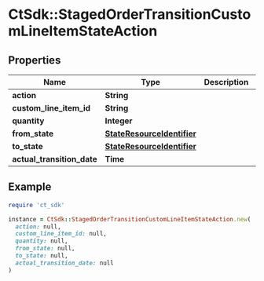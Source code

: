 # CtSdk::StagedOrderTransitionCustomLineItemStateAction

## Properties

| Name | Type | Description | Notes |
| ---- | ---- | ----------- | ----- |
| **action** | **String** |  |  |
| **custom_line_item_id** | **String** |  | [optional] |
| **quantity** | **Integer** |  | [optional] |
| **from_state** | [**StateResourceIdentifier**](StateResourceIdentifier.md) |  | [optional] |
| **to_state** | [**StateResourceIdentifier**](StateResourceIdentifier.md) |  | [optional] |
| **actual_transition_date** | **Time** |  | [optional] |

## Example

```ruby
require 'ct_sdk'

instance = CtSdk::StagedOrderTransitionCustomLineItemStateAction.new(
  action: null,
  custom_line_item_id: null,
  quantity: null,
  from_state: null,
  to_state: null,
  actual_transition_date: null
)
```

